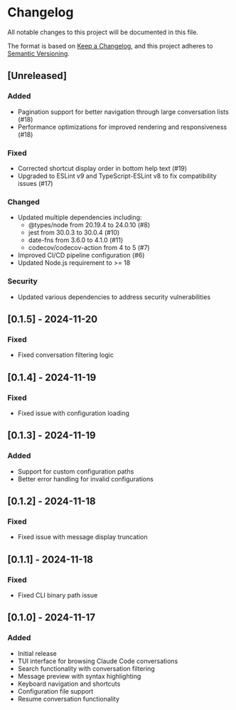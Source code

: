 # Changelog

All notable changes to this project will be documented in this file.

The format is based on [Keep a Changelog](https://keepachangelog.com/en/1.0.0/),
and this project adheres to [Semantic Versioning](https://semver.org/spec/v2.0.0.html).

## [Unreleased]

### Added
- Pagination support for better navigation through large conversation lists (#18)
- Performance optimizations for improved rendering and responsiveness (#18)

### Fixed
- Corrected shortcut display order in bottom help text (#19)
- Upgraded to ESLint v9 and TypeScript-ESLint v8 to fix compatibility issues (#17)

### Changed
- Updated multiple dependencies including:
  - @types/node from 20.19.4 to 24.0.10 (#8)
  - jest from 30.0.3 to 30.0.4 (#10)
  - date-fns from 3.6.0 to 4.1.0 (#11)
  - codecov/codecov-action from 4 to 5 (#7)
- Improved CI/CD pipeline configuration (#6)
- Updated Node.js requirement to >= 18

### Security
- Updated various dependencies to address security vulnerabilities

## [0.1.5] - 2024-11-20

### Fixed
- Fixed conversation filtering logic

## [0.1.4] - 2024-11-19

### Fixed
- Fixed issue with configuration loading

## [0.1.3] - 2024-11-19

### Added
- Support for custom configuration paths
- Better error handling for invalid configurations

## [0.1.2] - 2024-11-18

### Fixed
- Fixed issue with message display truncation

## [0.1.1] - 2024-11-18

### Fixed
- Fixed CLI binary path issue

## [0.1.0] - 2024-11-17

### Added
- Initial release
- TUI interface for browsing Claude Code conversations
- Search functionality with conversation filtering
- Message preview with syntax highlighting
- Keyboard navigation and shortcuts
- Configuration file support
- Resume conversation functionality